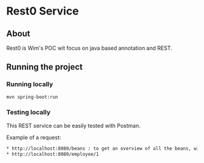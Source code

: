 # Rest0 Service

## About

Rest0 is Wim's POC wit focus on java based annotation and REST.

## Running the project

### Running locally
```sh
mvn spring-boot:run
```

### Testing locally
This REST service can be easily tested with Postman.

Example of a request:
```sh
* http://localhost:8080/beans : to get an overview of all the beans, wired by Spring
* http://localhost:8080/employee/1
```
